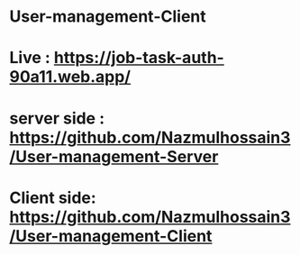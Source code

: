 # User-management-Client
# Live : https://job-task-auth-90a11.web.app/
# server side : https://github.com/Nazmulhossain3/User-management-Server
# Client side: https://github.com/Nazmulhossain3/User-management-Client
